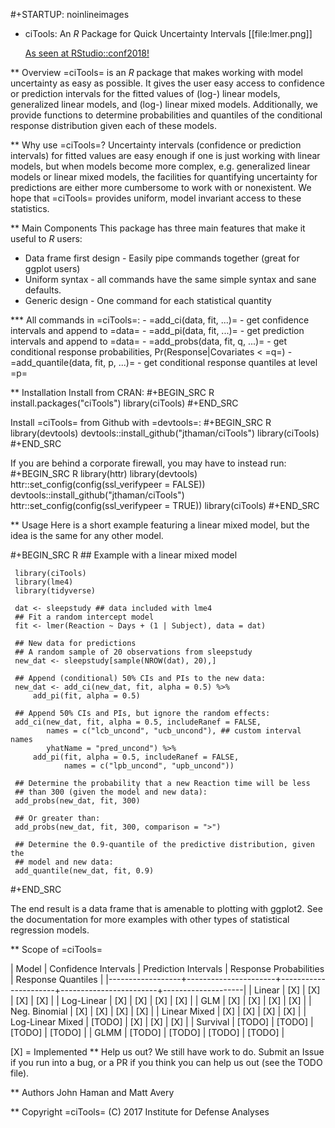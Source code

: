 #+STARTUP: noinlineimages
* ciTools: An *R* Package for Quick Uncertainty Intervals
  [[file:lmer.png]]

  [As seen at RStudio::conf2018!](https://github.com/matthewravery/ciTools/blob/master/RStudio-conf-slides.pdf)
  
** Overview
   =ciTools= is an *R* package that makes working with model uncertainty
   as easy as possible. It gives the user easy access to confidence or
   prediction intervals for the fitted values of (log-) linear models,
   generalized linear models, and (log-) linear mixed
   models. Additionally, we provide functions to determine
   probabilities and quantiles of the conditional response
   distribution given each of these models.

** Why use =ciTools=?
   Uncertainty intervals (confidence or prediction intervals) for
   fitted values are easy enough if one is just working with linear
   models, but when models become more complex, e.g. generalized
   linear models or linear mixed models, the facilities for
   quantifying uncertainty for predictions are either more cumbersome
   to work with or nonexistent. We hope that =ciTools= provides uniform,
   model invariant access to these statistics.

** Main Components
   This package has three main features that make it useful to *R* users:
   - Data frame first design - Easily pipe commands together (great for ggplot users)
   - Uniform syntax - all commands have the same simple syntax and sane defaults.
   - Generic design - One command for each statistical quantity
     
*** All commands in =ciTools=:
    - =add_ci(data, fit, ...)= - get confidence intervals and append to =data=
    - =add_pi(data, fit, ...)= - get prediction intervals and append to =data=
    - =add_probs(data, fit, q, ...)= - get conditional response probabilities, Pr(Response|Covariates < =q=)
    - =add_quantile(data, fit, p, ...)= - get conditional response quantiles at level =p=

** Installation
   Install from CRAN:
   #+BEGIN_SRC R
     install.packages("ciTools")
     library(ciTools)
   #+END_SRC

   Install =ciTools= from Github with =devtools=:
   #+BEGIN_SRC R
     library(devtools)
     devtools::install_github("jthaman/ciTools")
     library(ciTools)
   #+END_SRC

   If you are behind a corporate firewall, you may have to instead run:
   #+BEGIN_SRC R
     library(httr)
     library(devtools)
     httr::set_config(config(ssl_verifypeer = FALSE)) 
     devtools::install_github("jthaman/ciTools")
     httr::set_config(config(ssl_verifypeer = TRUE)) 
     library(ciTools)
   #+END_SRC   

** Usage
   Here is a short example featuring a linear mixed model, but the
   idea is the same for any other model.

   #+BEGIN_SRC R
     ## Example with a linear mixed model

     library(ciTools)
     library(lme4)
     library(tidyverse)

     dat <- sleepstudy ## data included with lme4
     ## Fit a random intercept model
     fit <- lmer(Reaction ~ Days + (1 | Subject), data = dat)

     ## New data for predictions
     ## A random sample of 20 observations from sleepstudy
     new_dat <- sleepstudy[sample(NROW(dat), 20),]

     ## Append (conditional) 50% CIs and PIs to the new data:
     new_dat <- add_ci(new_dat, fit, alpha = 0.5) %>%
         add_pi(fit, alpha = 0.5)

     ## Append 50% CIs and PIs, but ignore the random effects:
     add_ci(new_dat, fit, alpha = 0.5, includeRanef = FALSE,
            names = c("lcb_uncond", "ucb_uncond"), ## custom interval names
            yhatName = "pred_uncond") %>%
         add_pi(fit, alpha = 0.5, includeRanef = FALSE,
                names = c("lpb_uncond", "upb_uncond"))

     ## Determine the probability that a new Reaction time will be less
     ## than 300 (given the model and new data):
     add_probs(new_dat, fit, 300)

     ## Or greater than:
     add_probs(new_dat, fit, 300, comparison = ">")

     ## Determine the 0.9-quantile of the predictive distribution, given the
     ## model and new data:
     add_quantile(new_dat, fit, 0.9)

   #+END_SRC

   The end result is a data frame that is amenable to plotting with
   ggplot2. See the documentation for more examples with other types
   of statistical regression models.

** Scope of =ciTools= 

| Model            | Confidence Intervals | Prediction Intervals | Response Probabilities | Response Quantiles |
|------------------+----------------------+----------------------+------------------------+--------------------|
| Linear           | [X]                  | [X]                  | [X]                    | [X]                |
| Log-Linear       | [X]                  | [X]                  | [X]                    | [X]                |
| GLM              | [X]                  | [X]                  | [X]                    | [X]                |
| Neg. Binomial    | [X]                  | [X]                  | [X]                    | [X]                 |
| Linear Mixed     | [X]                  | [X]                  | [X]                    | [X]                |
| Log-Linear Mixed | [TODO]               | [X]                  | [X]                    | [X]                |
| Survival         | [TODO]               | [TODO]               | [TODO]                 | [TODO]             |
| GLMM             | [TODO]               | [TODO]               | [TODO]                 | [TODO]             |

  [X] = Implemented
** Help us out?
   We still have work to do. Submit an Issue if you run into a bug, or
   a PR if you think you can help us out (see the TODO file).

** Authors
   John Haman and Matt Avery
  
** Copyright 
   =ciTools= (C) 2017 Institute for Defense Analyses

